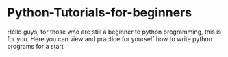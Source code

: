 # Python-Tutorials-for-beginners
Hello guys, for those who are still a beginner to python programming, this is for you.
Here you can view and practice for yourself how to write python programs for a start
